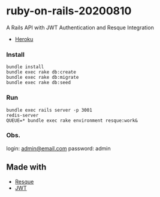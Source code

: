 # ruby-on-rails-20200810

A Rails API with JWT Authentication and Resque Integration
* [Heroku](https://ruby-on-rails-20200810.herokuapp.com/)

### Install

```
bundle install
bundle exec rake db:create
bundle exec rake db:migrate
bundle exec rake db:seed
```

### Run

```
bundle exec rails server -p 3001
redis-server
QUEUE=* bundle exec rake environment resque:work&
```
### Obs.

login: admin@email.com
password: admin

## Made with

* [Resque](https://github.com/resque/resque)
* [JWT](https://github.com/jwt/ruby-jwt)

